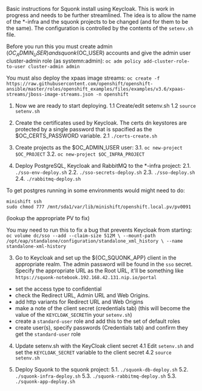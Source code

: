 Basic instructions for Squonk install using Keycloak.
This is work in progress and needs to be further streamlined.
The idea is to allow the name of the *-infra and the squonk projects to be changed
(and for them to be the same). The configuration is controlled by the contents of
the `setenv.sh` file.

Before you run this you must create admin ($OC_ADMIN_USER) and squonk ($OC_USER) accounts
and give the admin user cluster-admin role (as systemn:admin):
`oc adm policy add-cluster-role-to-user cluster-admin admin`

You must also deploy the xpaas image streams:
`oc create -f https://raw.githubusercontent.com/openshift/openshift-ansible/master/roles/openshift_examples/files/examples/v3.6/xpaas-streams/jboss-image-streams.json -n openshift`

1. Now we are ready to start deploying.
1.1 Create/edit setenv.sh
1.2 `source setenv.sh`

2. Create the certificates used by Keycloak.
   The certs dn keystores are protected by a single password
   that is spacified as the $OC_CERTS_PASSWORD variable.
2.1 `./certs-create.sh`

3. Create projects as the $OC_ADMIN_USER user:
3.1. `oc new-project $OC_PROJECT`
3.2. `oc new-project $OC_INFRA_PROJECT`

2. Deploy PostgreSQL, Keycloak and RabbitMQ to the *-infra project:
2.1. `./sso-env-deploy.sh`
2.2. `./sso-secrets-deploy.sh`
2.3. `./sso-deploy.sh`
2.4. `./rabbitmq-deploy.sh`

To get postgres running in some environments would might need to do:
```
minishift ssh
sudo chmod 777 /mnt/sda1/var/lib/minishift/openshift.local.pv/pv0091
```
(lookup the appropriate PV to fix)

You may need to run this to fix a bug that prevents Keycloak from starting:
`oc volume dc/sso --add --claim-size 512M \
    --mount-path /opt/eap/standalone/configuration/standalone_xml_history \
    --name standalone-xml-history`

3. Go to Keycloak and set up the ${OC_SQUONK_APP} client in the appropriate realm.
The admin password will be found in the `sso` secret.
Specify the appropriate URL as the Root URL, it'll be something like
`https://squonk-notebook.192.168.42.131.nip.io/portal`

- set the access type to confidential
- check the Redirect URL, Admin URL and Web Origins.
- add http variants for Redirect URL and Web Origins
- make a note of the client secret (credentials tab)
  (this will become the value of the `KEYCLOAK_SECRET`in your `setenv.sh`)
- create a `standard-user` role and add this to the set of default roles
- create user(s), specify passwords (Credentials tab)
  and confirm they get the `standard-user` role 

4. Update setenv.sh with the KeyCloak client secret
4.1 Edit `setenv.sh` and set the `KEYCLOAK_SECRET` variable to the client secret
4.2 `source setenv.sh`

5. Deploy Squonk to the squonk project:
5.1. `./squonk-db-deploy.sh`
5.2. `./squonk-infra-deploy.sh`
5.3. `./squonk-rabbitmq-deploy.sh`
5.3. `./squonk-app-deploy.sh`